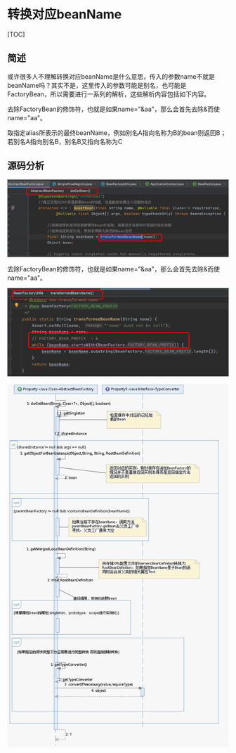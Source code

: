 # 转换对应beanName

[TOC]

## 简述

或许很多人不理解转换对应beanName是什么意思，传入的参数name不就是beanName吗？其实不是，这里传入的参数可能是别名，也可能是FactoryBean，所以需要进行一系列的解析，这些解析内容包括如下内容。

去除FactoryBean的修饰符，也就是如果name="&aa"，那么会首先去除&而使name="aa"。

取指定alias所表示的最终beanName，例如别名A指向名称为B的bean则返回B；若别名A指向别名B，别名B又指向名称为C

## 源码分析

![image-20200929210347816](../../assets/image-20200929210347816.png)

去除FactoryBean的修饰符，也就是如果name="&aa"，那么会首先去除&而使name="aa"。

![image-20200929210454195](../../assets/image-20200929210454195.png)

![image-20200922192538797](../../assets/image-20200922192538797.png)